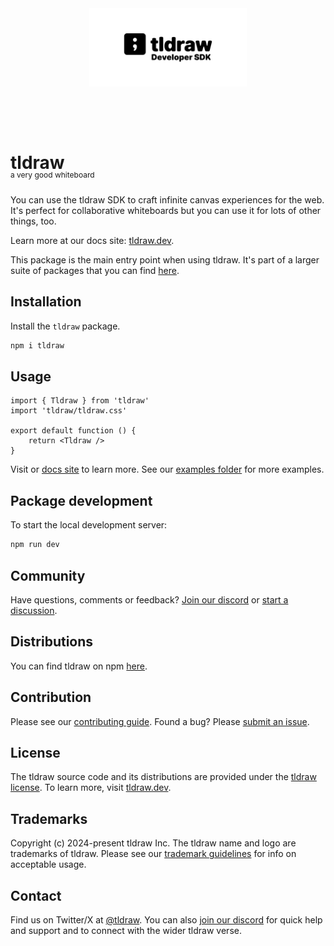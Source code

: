 <div alt style="text-align: center; transform: scale(.5);">
	<picture>
		<source media="(prefers-color-scheme: dark)" srcset="https://github.com/tldraw/tldraw/raw/main/assets/github-hero-dark.png" />
		<img alt="tldraw" src="https://github.com/tldraw/tldraw/raw/main/assets/github-hero-light.png" />
	</picture>
</div>

# tldraw

<div style="margin: -1.5rem 0 1.5rem 0; font-size: 12px;">a very good whiteboard</div>

You can use the tldraw SDK to craft infinite canvas experiences for the web. It's perfect for collaborative whiteboards but you can use it for lots of other things, too.

Learn more at our docs site: [tldraw.dev](https://tldraw.dev).

This package is the main entry point when using tldraw. It's part of a larger suite of packages that you can find [here](https://www.npmjs.com/search?q=%40tldraw).

## Installation

Install the `tldraw` package.

```bash
npm i tldraw
```

## Usage

```tsx
import { Tldraw } from 'tldraw'
import 'tldraw/tldraw.css'

export default function () {
	return <Tldraw />
}
```

Visit or [docs site](https://tldraw.dev) to learn more. See our [examples folder](https://github.com/tldraw/tldraw/tree/main/apps/examples) for more examples.

## Package development

To start the local development server:

```bash
npm run dev
```

## Community

Have questions, comments or feedback? [Join our discord](https://discord.gg/rhsyWMUJxd) or [start a discussion](https://github.com/tldraw/tldraw/discussions/new).

## Distributions

You can find tldraw on npm [here](https://www.npmjs.com/package/tldraw?activeTab=versions).

## Contribution

Please see our [contributing guide](https://github.com/tldraw/tldraw/blob/main/CONTRIBUTING.md). Found a bug? Please [submit an issue](https://github.com/tldraw/tldraw/issues/new).

## License

The tldraw source code and its distributions are provided under the [tldraw license](https://github.com/tldraw/tldraw/blob/main/LICENSE.md). To learn more, visit [tldraw.dev](https://tldraw.dev).

## Trademarks

Copyright (c) 2024-present tldraw Inc. The tldraw name and logo are trademarks of tldraw. Please see our [trademark guidelines](https://github.com/tldraw/tldraw/blob/main/TRADEMARKS.md) for info on acceptable usage.

## Contact

Find us on Twitter/X at [@tldraw](https://twitter.com/tldraw). You can also [join our discord](https://discord.gg/rhsyWMUJxd) for quick help and support and to connect with the wider tldraw verse.

